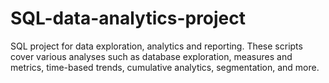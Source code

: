 # SQL-data-analytics-project
SQL project for data exploration, analytics and reporting. These scripts cover various analyses such as database exploration, measures and metrics, time-based trends, cumulative analytics, segmentation, and more.
